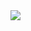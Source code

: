 <img src="https://gifdb.com/images/high/i-got-you-wink-wine-steve-carell-meme-hjesbp1zhgylkb6x.gif"/>
